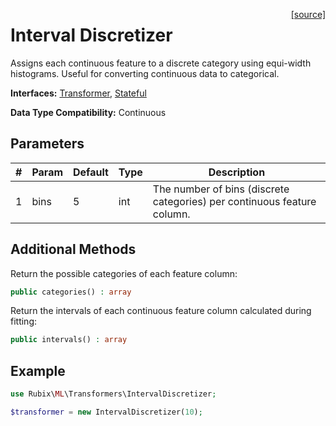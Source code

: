 <span style="float:right;"><a href="https://github.com/RubixML/RubixML/blob/master/src/Transformers/IntervalDiscretizer.php">[source]</a></span>

# Interval Discretizer
Assigns each continuous feature to a discrete category using equi-width histograms. Useful for converting continuous data to categorical.

**Interfaces:** [Transformer](api.md#transformer), [Stateful](api.md#stateful)

**Data Type Compatibility:** Continuous

## Parameters
| # | Param | Default | Type | Description |
|---|---|---|---|---|
| 1 | bins | 5 | int | The number of bins (discrete categories) per continuous feature column. |

## Additional Methods
Return the possible categories of each feature column:
```php
public categories() : array
```

Return the intervals of each continuous feature column calculated during fitting:
```php
public intervals() : array
```

## Example
```php
use Rubix\ML\Transformers\IntervalDiscretizer;

$transformer = new IntervalDiscretizer(10);
```